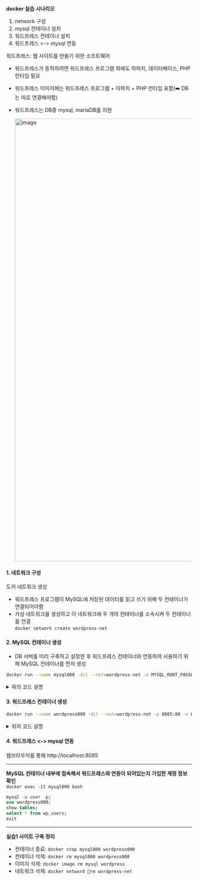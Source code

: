 **docker 실습 시나리오**
1. network 구성
2. mysql 컨테이너 설치
3. 워드프레스 컨테이너 설치
4. 워드프레스 <-> mysql 연동

워드프레스: 웹 사이트를 만들기 위한 소프트웨어
- 워드프레스가 동작하려면 워드프레스 프로그램 외에도 아파치, 데이터베이스, PHP 런타임 필요
- 워드프레스 이미지에는 워드프레스 프로그램 + 아파치 + PHP 런타임 포함(➡️ DB는 따로 연결해야함)
- 워드프레스는 DB중 mysql, mariaDB를 지원

  <img width="1202" alt="image" src="https://github.com/user-attachments/assets/56c404f4-7404-4e2e-9bb3-ef639cf529f8">

#### 1. 네트워크 구성
도커 네트워크 생성
- 워드프레스 프로그램이 MySQL에 저장된 데이터를 읽고 쓰기 위해 두 컨테이너가 연결되어야함
- 가상 네트워크를 생성하고 이 네트워크에 두 개의 컨테이너를 소속시켜 두 컨테이너를 연결<br>
`docker network create wordpress-net`

#### 2. MySQL 컨테이너 생성
- DB 서버를 미리 구축하고 설정한 후 워드프레스 컨테이너와 연동하여 사용하기 위해 MySQL 컨테이너를 먼저 생성<br>
```bash
docker run --name mysql000 -dit --net=wordpress-net -e MYSQL_ROOT_PASSWORD=1234 -e MYSQL_DATABASE=wordpress000db -e MYSQL_USER=user -e MYSQL_PASSWORD=user000 mysql:8.0 --character-set-server=utf8mb4 --collation-server=utf8mb4_unicode_ci --default-authentication-plugin=mysql_native_password
```

<details>
  <summary>위의 코드 설명</summary>
  
  --net=wordpress-net                  : wordpress-net 네트워크에 컨테이너 연결  
  -e MYSQL_ROOT_PASSWORD=1234          : MYSQL 루트 계정 비밀번호 설정  
  -e MYSQL_DATABASE=wordpress000db     : MYSQL 데이터베이스 이름 설정  
  -e MYSQL_USER=user                   : MYSQL 생성할 사용자 계정 이름 설정  
  -e MYSQL_PASSWORD=user000               : 사용자 계정 비밀번호 설정  
  --character-set-server=utf8mb4       : MYSQL서버 기본 문자셋 설정  
  --collation-server=utf8mb4_unicode_ci : MYSQL서버 기본 콜레이션(정렬규칙) 설정  
  --default-authentication-plugin=mysql_native_password : MYSQL 사용자 계정의 기본 인증 플러그인 설정
</details>


#### 3. 워드프레스 컨테이너 생성
```bash
docker run --name wordpress000 -dit --net=wordpress-net -p 8085:80 -e WORDPRESS_DB_HOST=mysql000 -e WORDPRESS_DB_NAME=wordpress000db -e WORDPRESS_DB_USER=user -e WORDPRESS_DB_PASSWORD=user000 wordpress
```
<details>
  <summary>위의 코드 설명</summary>

  --net=wordpress-net                 : wordpress-net 네트워크에 컨테이너 연결  
  -p 8085:80                          : 호스트 8085 포트와 컨테니어 80포트 매핑 -> 외부에서 컨테이너 접근 가능  
  -e WORDPRESS_DB_HOST=mysql000       : 워드프레스가 사용할 MYSQL 데이터베이스 호스트 주소 설정  
  -e WORDPRESS_DB_NAME=wordpress000db : 워드프레스가 사용할 MYSQL 데이터베이스 이름 설정  
  -e WORDPRESS_DB_USER=user           : 워드프레스와 연결할 MYSQL 데이터베이스 사용자 계정 이름 설정  
  -e WORDPRESS_DB_PASSWORD=user000    : 위 사용자 계정의 비밀번호 설정  
</details>

#### 4. 워드프레스 <-> mysql 연동
웹브라우저를 통해 http://localhost:8085

---
**MySQL 컨테이너 내부에 접속해서 워드프레스와 연동이 되어있는지 가입한 계정 정보 확인**<br>
`docker exec -it mysql000 bash`
```sql
mysql -u user -p;
use wordpress000;
show tables;
select * from wp_users;
exit
```

---
**실습1 사이트 구축 정리**
- 컨테이너 종료: `docker stop mysql000 wordpress000`
- 컨테이너 삭제: `docker rm mysql000 wordpress000`
- 이미지 삭제: `docker image rm mysql wordpress`
- 네트워크 삭제: `docker netword rm wordpress-net`

